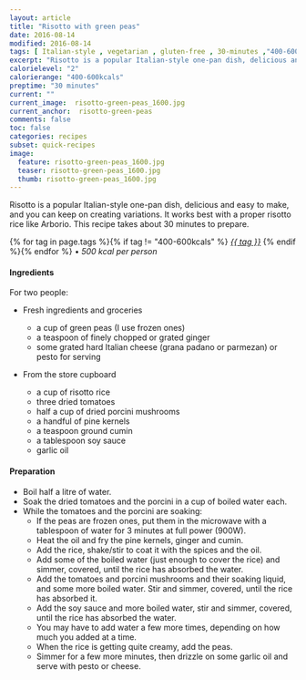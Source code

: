 ```yaml
---
layout: article
title: "Risotto with green peas"
date: 2016-08-14
modified: 2016-08-14
tags: [ Italian-style , vegetarian , gluten-free , 30-minutes ,"400-600kcals" ]
excerpt: "Risotto is a popular Italian-style one-pan dish, delicious and easy to make."
calorielevel: "2"
calorierange: "400-600kcals"
preptime: "30 minutes"
current: ""
current_image:  risotto-green-peas_1600.jpg
current_anchor:  risotto-green-peas
comments: false
toc: false
categories: recipes
subset: quick-recipes
image:
  feature: risotto-green-peas_1600.jpg
  teaser: risotto-green-peas_1600.jpg
  thumb: risotto-green-peas_1600.jpg
---
```


Risotto is a popular Italian-style one-pan dish, delicious and easy to make, and you can keep on creating variations. It works best with a proper risotto rice like Arborio. This recipe takes about 30 minutes to prepare.

{% for tag in page.tags %}{% if tag != "400-600kcals" %}&nbsp;<a class="post-tag" href="{{ site.url}}/tags/#{{ tag }}">_{{ tag }}_</a>&nbsp;{% endif %}{% endfor %} &bull;&nbsp;<em>500&nbsp;kcal&nbsp;per&nbsp;person</em>&nbsp;&nbsp;<a href="{{ site.url}}/tags/#400-600kcals"><img src="{{ site.url }}/images/battery_lvl_2.png" style="height:1.0em;"></a>

#### Ingredients

For two people:

- Fresh ingredients and groceries
  - a cup of green peas (I use frozen ones)
  - a teaspoon of finely chopped or grated ginger
  - some grated hard Italian cheese (grana padano or parmezan) or pesto for serving

- From the store cupboard
  - a cup of risotto rice
  - three  dried tomatoes
  - half a cup of dried porcini mushrooms
  - a handful of pine kernels
  - a teaspoon ground cumin
  - a tablespoon soy sauce
  - garlic oil

#### Preparation

- Boil half a litre of water.
- Soak the dried tomatoes and the porcini in a cup of boiled water each.
- While the tomatoes and the porcini are soaking:
  - If the peas are frozen ones, put them in the microwave with a tablespoon of water for 3 minutes at full power (900W).
  - Heat the oil and fry the pine kernels, ginger and cumin.
  - Add the rice, shake/stir to coat it with the spices and the oil.
  - Add some of the boiled water (just enough to cover the rice) and simmer, covered, until the rice has absorbed the water.
  - Add the tomatoes and porcini mushrooms and their soaking liquid, and some more boiled water. Stir and simmer, covered, until the rice has absorbed it.
  - Add the soy sauce and more boiled water, stir and simmer, covered, until the rice has absorbed the water.
  - You may have to add water a few more times, depending on how much you added at a time.
  - When the rice is getting quite creamy, add the peas.
  - Simmer for a few more minutes, then drizzle on some garlic oil and serve with pesto or cheese.
